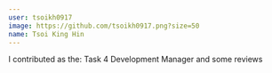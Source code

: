 ```yaml
---
user: tsoikh0917
image: https://github.com/tsoikh0917.png?size=50
name: Tsoi King Hin
---
```

I contributed as the: Task 4 Development Manager and some reviews
